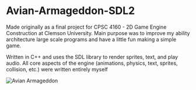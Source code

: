 # Avian-Armageddon-SDL2
Made originally as a final project for CPSC 4160 - 2D Game Engine Construction at Clemson University. Main purpose was to improve my ability architecture large scale programs and have a little fun making a simple game.

Written in C++ and uses the SDL library to render sprites, text, and play audio.
All core aspects of the engine (animations, physics, text, sprites, collision, etc.) were written entirely myself

![Avian Armageddon](https://user-images.githubusercontent.com/54756070/215255715-0d4f3f99-52a4-4250-831b-fd1bacf26f29.gif)

